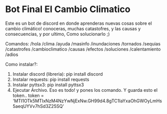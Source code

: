 # Bot Final El Cambio Climatico
Este es un bot de discord en donde aprenderas nuevas cosas sobre el cambio climático! conoceras, muchas catastofres, y  las causas y consecuencias, y por ultimo, Como solucionarlo ;)

Comandos:
/hola
/clima
/ayuda
/masinfo
/inundaciones
/tornados
/sequias
/catastrofes
/cambioclimatico
/causas
/efectos
/soluciones
/calentamiento
/adios

Como instalar?:
1. Instalar discord (libreria): pip install discord
2. Instalar requests: pip install requests
3. Instalar pyttsx3: pip install pyttsx3
4. Ejecutar Archivo.
Eso es todo! y pones los comando.
Y guarda esto el token..
token = 'MTI1OTk5MTIxNzM4NzYwNjExNw.GH99d4.8gTC1IaYxaOhGWOyLmHs5aeqUYVv7hSd3Z25SQ'
